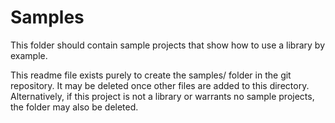 # Samples
This folder should contain sample projects that show how to use a library by example.

This readme file exists purely to create the samples/ folder in the git repository. It may be deleted once other files are added to this directory.
Alternatively, if this project is not a library or warrants no sample projects, the folder may also be deleted.
